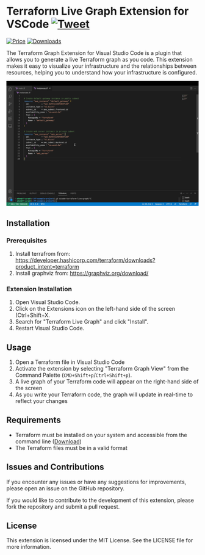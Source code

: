 # Terraform Live Graph Extension for VSCode [![Tweet](https://img.shields.io/twitter/url/http/shields.io.svg?style=social)](https://twitter.com/intent/tweet?text=Live%20Terraform%20graph%20as%20you%20code!%20&url=https://github.com/adamiBs/vscode-terraform-live-graph&via=adambenshmuel&hashtags=terraform,aws,azure,gcp,vscode,visulization,extension)

[![Price](https://img.shields.io/badge/price-FREE-0098f7.svg)](./LICENSE.md)
[![Downloads](https://img.shields.io/badge/installs-10%2B-yellowgreen)](https://marketplace.visualstudio.com/items?itemName=adamiBs.terraform-live-graph)


The Terraform Graph Extension for Visual Studio Code is a plugin that allows you to generate a live Terraform graph as you code. This extension makes it easy to visualize your infrastructure and the relationships between resources, helping you to understand how your infrastructure is configured.

![GIF of a demo of the extension](./images/tf-graph-demo.gif)

## Installation

### Prerequisites

1. Install terrafrom from: https://developer.hashicorp.com/terraform/downloads?product_intent=terraform
2. Install graphviz from: https://graphviz.org/download/

### Extension Installation

1. Open Visual Studio Code.
2. Click on the Extensions icon on the left-hand side of the screen (Ctrl+Shift+X.
3. Search for "Terraform Live Graph" and click "Install".
4. Restart Visual Studio Code.

## Usage

1. Open a Terraform file in Visual Studio Code
2. Activate the extension by selecting "Terraform Graph View" from the Command Palette (`CMD+Shift+p`/`Ctrl+Shift+p`).
3. A live graph of your Terraform code will appear on the right-hand side of the screen
4. As you write your Terraform code, the graph will update in real-time to reflect your changes

## Requirements

- Terraform must be installed on your system and accessible from the command line ([Download](https://www.terraform.io/downloads.html))
- The Terraform files must be in a valid format

## Issues and Contributions

If you encounter any issues or have any suggestions for improvements, please open an issue on the GitHub repository.

If you would like to contribute to the development of this extension, please fork the repository and submit a pull request.

## License

This extension is licensed under the MIT License. See the LICENSE file for more information.


